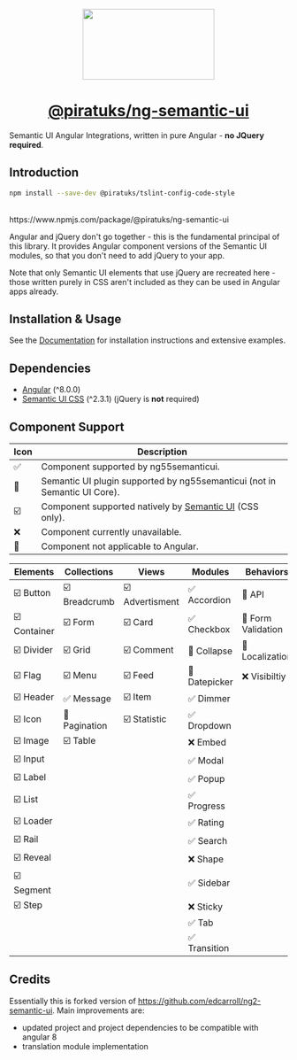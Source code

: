 <!-- Logo -->
<p align="center">
  <a href="https://github.com/piratuks/ng-semantic-ui">
    <img height="128" width="238" src="https://raw.githubusercontent.com/piratuks/ng-semantic-ui/master/demo/assets/logo.png">
  </a>
</p>

<!-- Name -->
<h1 align="center">
  <a href="https://github.com/piratuks/ng-semantic-ui">@piratuks/ng-semantic-ui</a>
</h1>

Semantic UI Angular Integrations, written in pure Angular - **no JQuery required**.

## Introduction

```bash
npm install --save-dev @piratuks/tslint-config-code-style
```

<br />
https://www.npmjs.com/package/@piratuks/ng-semantic-ui
<br />

Angular and jQuery don't go together - this is the fundamental principal of this library. It provides Angular component versions of the Semantic UI modules, so that you don't need to add jQuery to your app.

Note that only Semantic UI elements that use jQuery are recreated here - those written purely in CSS aren't included as they can be used in Angular apps already.

## Installation & Usage

See the [Documentation](https://github.com/piratuks/ng-semantic-ui/tree/master/demo) for installation instructions and extensive examples.

## Dependencies

- [Angular](https://angular.io) (^8.0.0)
- [Semantic UI CSS](http://semantic-ui.com/) (^2.3.1) (jQuery is **not** required)

## Component Support

| Icon                    | Description                                                                         |
| ----------------------- | ----------------------------------------------------------------------------------- |
| :white_check_mark:      | Component supported by ng55semanticui.                                              |
| :rocket:                | Semantic UI plugin supported by ng55semanticui (not in Semantic UI Core).           |
| :ballot_box_with_check: | Component supported natively by [Semantic UI](https://semantic-ui.com/) (CSS only). |
| :x:                     | Component currently unavailable.                                                    |
| :no_entry_sign:         | Component not applicable to Angular.                                                |

| Elements                          | Collections                        | Views                                | Modules                       | Behaviors                       |
| --------------------------------- | ---------------------------------- | ------------------------------------ | ----------------------------- | ------------------------------- |
| :ballot_box_with_check: Button    | :ballot_box_with_check: Breadcrumb | :ballot_box_with_check: Advertisment | :white_check_mark: Accordion  | :no_entry_sign: API             |
| :ballot_box_with_check: Container | :ballot_box_with_check: Form       | :ballot_box_with_check: Card         | :white_check_mark: Checkbox   | :no_entry_sign: Form Validation |
| :ballot_box_with_check: Divider   | :ballot_box_with_check: Grid       | :ballot_box_with_check: Comment      | :rocket: Collapse             | :rocket: Localization           |
| :ballot_box_with_check: Flag      | :ballot_box_with_check: Menu       | :ballot_box_with_check: Feed         | :rocket: Datepicker           | :x: Visibiltiy                  |
| :ballot_box_with_check: Header    | :white_check_mark: Message         | :ballot_box_with_check: Item         | :white_check_mark: Dimmer     |                                 |
| :ballot_box_with_check: Icon      | :rocket: Pagination                | :ballot_box_with_check: Statistic    | :white_check_mark: Dropdown   |                                 |
| :ballot_box_with_check: Image     | :ballot_box_with_check: Table      |                                      | :x: Embed                     |                                 |
| :ballot_box_with_check: Input     |                                    |                                      | :white_check_mark: Modal      |                                 |
| :ballot_box_with_check: Label     |                                    |                                      | :white_check_mark: Popup      |                                 |
| :ballot_box_with_check: List      |                                    |                                      | :white_check_mark: Progress   |                                 |
| :ballot_box_with_check: Loader    |                                    |                                      | :white_check_mark: Rating     |                                 |
| :ballot_box_with_check: Rail      |                                    |                                      | :white_check_mark: Search     |                                 |
| :ballot_box_with_check: Reveal    |                                    |                                      | :x: Shape                     |                                 |
| :ballot_box_with_check: Segment   |                                    |                                      | :white_check_mark: Sidebar    |                                 |
| :ballot_box_with_check: Step      |                                    |                                      | :x: Sticky                    |                                 |
|                                   |                                    |                                      | :white_check_mark: Tab        |                                 |
|                                   |                                    |                                      | :white_check_mark: Transition |                                 |

## Credits

Essentially this is forked version of https://github.com/edcarroll/ng2-semantic-ui. Main improvements are:

- updated project and project dependencies to be compatible with angular 8
- translation module implementation

